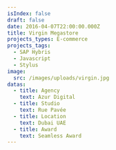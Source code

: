```yaml
---
isIndex: false
draft: false
date: 2016-04-07T22:00:00.000Z
title: Virgin Megastore
projects_types: E-commerce
projects_tags:
  - SAP Hybris
  - Javascript
  - Stylus
image:
  src: /images/uploads/virgin.jpg
datas:
  - title: Agency
    text: Azur Digital
  - title: Studio
    text: Rue Pavée
  - title: Location
    text: Dubai UAE
  - title: Award
    text: Seamless Award
---
```


